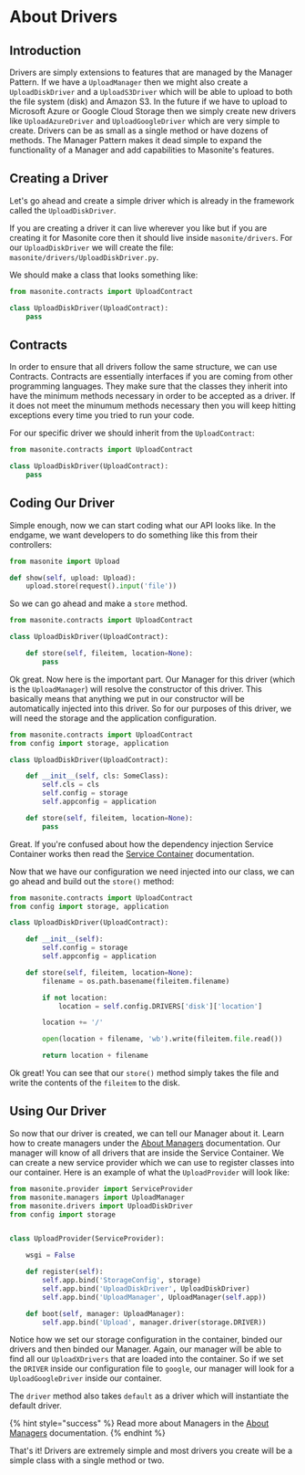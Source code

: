 # About Drivers

## Introduction

Drivers are simply extensions to features that are managed by the Manager Pattern. If we have a `UploadManager` then we might also create a `UploadDiskDriver` and a `UploadS3Driver` which will be able to upload to both the file system \(disk\) and Amazon S3. In the future if we have to upload to Microsoft Azure or Google Cloud Storage then we simply create new drivers like `UploadAzureDriver` and `UploadGoogleDriver` which are very simple to create. Drivers can be as small as a single method or have dozens of methods. The Manager Pattern makes it dead simple to expand the functionality of a Manager and add capabilities to Masonite's features.

## Creating a Driver

Let's go ahead and create a simple driver which is already in the framework called the `UploadDiskDriver`.

If you are creating a driver it can live wherever you like but if you are creating it for Masonite core then it should live inside `masonite/drivers`. For our `UploadDiskDriver` we will create the file: `masonite/drivers/UploadDiskDriver.py`.

We should make a class that looks something like:

```python
from masonite.contracts import UploadContract

class UploadDiskDriver(UploadContract):
    pass
```

## Contracts

In order to ensure that all drivers follow the same structure, we can use Contracts. Contracts are essentially interfaces if you are coming from other programming languages. They make sure that the classes they inherit into have the minimum methods necessary in order to be accepted as a driver. If it does not meet the minumum methods necessary then you will keep hitting exceptions every time you tried to run your code.

For our specific driver we should inherit from the `UploadContract`:

```python
from masonite.contracts import UploadContract

class UploadDiskDriver(UploadContract):
    pass
```

## Coding Our Driver

Simple enough, now we can start coding what our API looks like. In the endgame, we want developers to do something like this from their controllers:

```python
from masonite import Upload

def show(self, upload: Upload):
    upload.store(request().input('file'))
```

So we can go ahead and make a `store` method.

```python
from masonite.contracts import UploadContract

class UploadDiskDriver(UploadContract):

    def store(self, fileitem, location=None):
        pass
```

Ok great. Now here is the important part. Our Manager for this driver \(which is the `UploadManager`\) will resolve the constructor of this driver. This basically means that anything we put in our constructor will be automatically injected into this driver. So for our purposes of this driver, we will need the storage and the application configuration.

```python
from masonite.contracts import UploadContract
from config import storage, application

class UploadDiskDriver(UploadContract):

    def __init__(self, cls: SomeClass):
        self.cls = cls
        self.config = storage
        self.appconfig = application

    def store(self, fileitem, location=None):
        pass
```

Great. If you're confused about how the dependency injection Service Container works then read the [Service Container](../architectural-concepts/service-container.md) documentation.

Now that we have our configuration we need injected into our class, we can go ahead and build out the `store()` method:

```python
from masonite.contracts import UploadContract
from config import storage, application

class UploadDiskDriver(UploadContract):

    def __init__(self):
        self.config = storage
        self.appconfig = application

    def store(self, fileitem, location=None):
        filename = os.path.basename(fileitem.filename)

        if not location:
            location = self.config.DRIVERS['disk']['location']

        location += '/'

        open(location + filename, 'wb').write(fileitem.file.read())

        return location + filename
```

Ok great! You can see that our `store()` method simply takes the file and write the contents of the `fileitem` to the disk.

## Using Our Driver

So now that our driver is created, we can tell our Manager about it. Learn how to create managers under the [About Managers](about-managers.md) documentation. Our manager will know of all drivers that are inside the Service Container. We can create a new service provider which we can use to register classes into our container. Here is an example of what the `UploadProvider` will look like:

```python
from masonite.provider import ServiceProvider
from masonite.managers import UploadManager
from masonite.drivers import UploadDiskDriver
from config import storage


class UploadProvider(ServiceProvider):

    wsgi = False

    def register(self):
        self.app.bind('StorageConfig', storage)
        self.app.bind('UploadDiskDriver', UploadDiskDriver)
        self.app.bind('UploadManager', UploadManager(self.app))

    def boot(self, manager: UploadManager):
        self.app.bind('Upload', manager.driver(storage.DRIVER))
```

Notice how we set our storage configuration in the container, binded our drivers and then binded our Manager. Again, our manager will be able to find all our `UploadXDrivers` that are loaded into the container. So if we set the `DRIVER` inside our configuration file to `google`, our manager will look for a `UploadGoogleDriver` inside our container. 

The `driver` method also takes `default` as a driver which will instantiate the default driver.

{% hint style="success" %}
Read more about Managers in the [About Managers](about-managers.md) documentation.
{% endhint %}

That's it! Drivers are extremely simple and most drivers you create will be a simple class with a single method or two.

